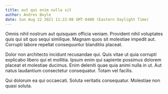 ```yaml
---
title: aut qui enim nulla sit
author: Andres Boyle
date: Sun Aug 22 2021 11:22:08 GMT-0400 (Eastern Daylight Time)
---
```

Omnis nihil nostrum aut quisquam officia veniam. Provident nihil voluptates quis qui sit quo sequi similique. Magnam quos sit molestiae impedit aut. Corrupti labore repellat consequuntur blanditiis placeat.

 Dolor non architecto incidunt recusandae qui. Quis vitae ut quia corrupti explicabo libero qui et mollitia. Ipsum enim qui sapiente possimus dolorem placeat et molestiae ducimus. Enim deleniti quae quia animi nulla in ut. Aut natus laudantium consectetur consequatur. Totam vel facilis.

 Qui dolorum ea qui occaecati. Soluta veritatis consequatur. Molestiae non quasi soluta.